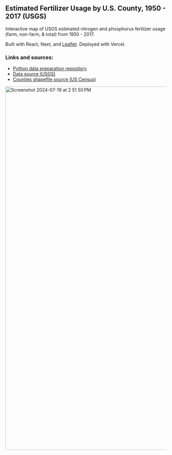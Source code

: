## Estimated Fertilizer Usage by U.S. County, 1950 - 2017 (USGS)

Interactive map of USGS estimated nitrogen and phosphorus fertilzer usage (farm, non-farm, & total) from 1950 - 2017. 

Built with React, Next, and [Leaflet](https://leafletjs.com/). Deployed with Vercel.

### Links and sources:

- [Python data preparation repository ](https://github.com/emikjackson/fertilizer-data-prep)
- [Data source (USGS)](https://doi.org/10.5066/P9VSQN3C)
- [Counties shapefile source (US Census)](https://www.census.gov/geographies/mapping-files/time-series/geo/carto-boundary-file.2018.html#list-tab-1556094155)

<img width="1136" alt="Screenshot 2024-07-19 at 2 51 50 PM" src="https://github.com/user-attachments/assets/850220ad-c4cd-4bdb-aacd-70a57261e7ac">


